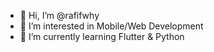 - 👋 Hi, I’m @rafifwhy
- 👀 I’m interested in Mobile/Web Development
- 🌱 I’m currently learning Flutter & Python

<!---
rafifwhy/rafifwhy is a ✨ special ✨ repository because its `README.md` (this file) appears on your GitHub profile.
You can click the Preview link to take a look at your changes.
--->
